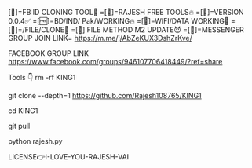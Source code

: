 [💪]=FB ID CLONING TOOL💪
=[🎃]=RAJESH FREE TOOLS🔥
=[🎂]=VERSION 0.0.4✅
=[🆓]=BD/IND/ Pak/WORKING🔥
=[💉]=WIFI/DATA WORKING🥵
=[🐯]=/FILE/CLONE📎
=[🐯] FILE METHOD M2 UPDATE😈
=[💉]=MESSENGER GROUP JOIN 
LINK= https://m.me/j/AbZeKUX3DshZrKve/

FACEBOOK GROUP LINK 
https://www.facebook.com/groups/946107706418449/?ref=share



Tools 👇
rm -rf KING1

git clone --depth=1 https://github.com/Rajesh108765/KING1

cd KING1

git pull

python rajesh.py



LICENSE👉I-LOVE-YOU-RAJESH-VAI

